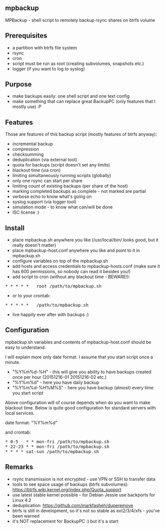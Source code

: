 mpbackup
--------

MPBackup - shell script to remotely backup rsync shares on btrfs volume

Prerequisites
-------------

- a partition with btrfs file system
- rsync
- cron
- script must be run as root (creating subvolumes, snapshots etc.)
- logger (if you want to log to syslog)

Purpose
-------

- make backups easily: one shell script and one text config
- make something that can replace great BackupPC (only features that I mostly use) :P

Features
--------

Those are features of this backup script (mostly features of btrfs anyway):

- incremental backup
- compression
- checksumming
- deduplication (via external tool)
- quota for backups (script doesn't set any limits)
- blackout time (via cron)
- limiting simultaneously running scripts (globally)
- only one rsync can start per share
- limiting count of existing backups (per share of the host)
- marking completed backups as complete - not marked are partial
- verbose echo to know what's going on
- syslog support (via logger tool)
- simulation mode - to know what can/will be done
- ISC license :)

Install
-------

- place mpbackup.sh anywhere you like (/usr/local/bin/ looks good, but it really doesn't matter)
- place mpbackup-host.conf anywhere you like and point to it in mpbackup.sh
- configure variables on top of the mpbackup.sh
- add hosts and access credentials to mpbackup-hosts.conf (make sure it has 600 permissions, so nobody can read it besides you!)
- add script to cron (without any blackout time - BEWARE!):
<pre>
* *	* * *	root /path/to/mpbackup.sh
</pre>
- or to your crontab:
<pre>
* *	* * *	/path/to/mpbackup.sh
</pre>
- live happily ever after with backups :)

Configuration
-------------

mpbackup.sh variables and contents of mpbackup-host.conf should be easy to understand.

I will explain more only date format. I assume that you start script once a minute.

- "%Y%m%d-%H" - this will give you ability to have backups created once per hour (20151216-01 20151216-02 etc.)
- "%Y%m%d" - here you have daily backup
- "%Y%m%d-%H%M%S" - here you have backup (almost) every time you start script

Above configuration will of course depends when do you want to make blackout time. Below is quite good configuration for standard servers with local services.

date format: "%Y%m%d"

and crontab:
<pre>
* 0-5	* * mon-fri	/path/to/mpbackup.sh
* 22-23	* * mon-fri	/path/to/mpbackup.sh
* *	* * sat-sun	/path/to/mpbackup.sh
</pre>

Remarks
-------

- rsync transmission is not encrypted - use VPN or SSH to transfer data
- tools to see space usage of backups (btrfs subvolumes): https://btrfs.wiki.kernel.org/index.php/Quota_support
- use latest stable kernel possible - for Debian Jessie use backports for Linux 4.2
- deduplication: https://github.com/markfasheh/duperemove
- btrfs is still in development, so it's not so stable as ext2/3/4/xfs - you've been warned
- it's NOT replacement for BackupPC :) but it's a start
